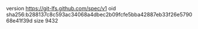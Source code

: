 version https://git-lfs.github.com/spec/v1
oid sha256:b288137c8c593ac34068a4dbec2b09fcfe5bba42887eb33f26e579068e41f39d
size 9432
